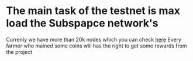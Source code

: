# The main task of the testnet is max load the Subspapce network's 
Currenly we have more than 20k nodes which you can check [here](https://telemetry.subspace.network/#/0x332ef6e751e25426e38996c51299dfc53bcd56f40b53dce2b2fc8442ae9c4a74)
Every farmer who mained some coins will has the right to get some rewards from the project
